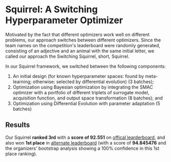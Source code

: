 # Squirrel: A Switching Hyperparameter Optimizer

Motivated by the fact that different optimizers work well on different problems, our approach switches between different optimizers. Since the team names on the competition's leaderboard were randomly generated, consisting of an adjective and an animal with the same initial letter, we called our approach the Switching Squirrel, short, Squirrel.

In our Squirrel framework, we switched between the following components: 
1. An initial design (for known hyperparameter spaces: found by meta-learning; otherwise: selected by differential evolution) (3 batches);
2. Optimization using Bayesian optimization by integrating the SMAC optimizer with a portfolio of different triplets of surrogate model, acquisition function, and output space transformation (8 batches); and
3. Optimization using Differential Evolution with parameter adaptation (5 batches)  

## Results 
Our Squirrel **ranked 3rd** with a **score of 92.551** on [offical learderboard](https://bbochallenge.com/leaderboard), and also won **1st place** in [alternate leaderboard](https://bbochallenge.com/altleaderboard) (with a score of **94.845476** and the organizers' bootstrap analysis showing a 100% confidence in this 1st place ranking). 
